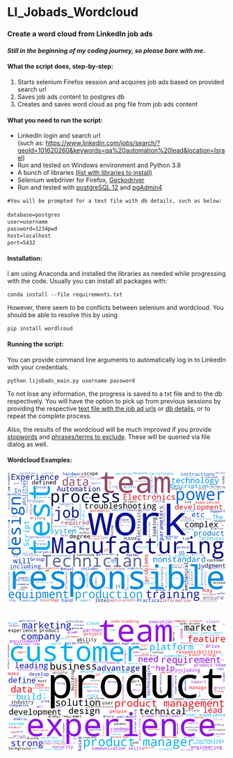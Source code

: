# LI_Jobads_Wordcloud

### Create a word cloud from LinkedIn job ads

#### *Still in the beginning of my coding journey, so please bare with me.*

#### What the script does, step-by-step:
1. Starts selenium Firefox session and acquires job ads based on provided search url
2. Saves job ads content to postgres db 
3. Creates and saves word cloud as png file from job ads content

#### What you need to run the script: 
- LinkedIn login and search url <br />
(such as: https://www.linkedin.com/jobs/search/?geoId=101620260&keywords=qa%20automation%20lead&location=Israel)
- Run and tested on Windows environment and Python 3.8
- A bunch of libraries [(list with libraries to install)](https://github.com/LangeJM/Selenium_Blinkist/blob/master/requirements.txt)
- Selenium webdriver for Firefox, [Geckodriver](https://github.com/mozilla/geckodriver/releases)
- Run and tested with [postgreSQL 12](https://www.postgresql.org/about/news/1976/) and [pgAdmin4](https://www.pgadmin.org/download/)
```
#You will be prompted for a text file with db details, such as below:

database=postgres
user=username
password=1234pwd
host=localhost
port=5432
```


#### Installation:
I am using Anaconda and installed the libraries as needed while progressing with the code. 
Usually you can install all packages with: 
```
conda install --file requirements.txt
```
However, there seem to be conflicts between selenium and wordcloud. You should be able to resolve this by using 
``` 
pip install wordlcoud
``` 

#### Running the script:
You can provide command line arguments to automatically log in to LinkedIn with your credentials.
```
python lijobads_main.py username password
```
To not lose any information, the progress is saved to a txt file and to the db respectively. You will have the option to pick up from previous sessions by providing the respective [text file with the job ad urls](https://github.com/LangeJM/LI_Jobads_Wordcloud/blob/master/example_jobad_urls.txt) or [db details](https://github.com/LangeJM/LI_Jobads_Wordcloud/blob/master/example_db_details.txt), or to repeat the complete process.

Also, the results of the wordcloud will be much improved if you provide [stopwords](https://github.com/LangeJM/LI_Jobads_Wordcloud/blob/master/example_stopwords.txt) and [phrases/terms to exclude](https://github.com/LangeJM/LI_Jobads_Wordcloud/blob/master/example_exclusions.txt). These will be queried via file dialog as well.

#### Wordcloud Examples:

![](wordcloud.png)
<br />
<br />
<br />
![](wordcloud0.png)

